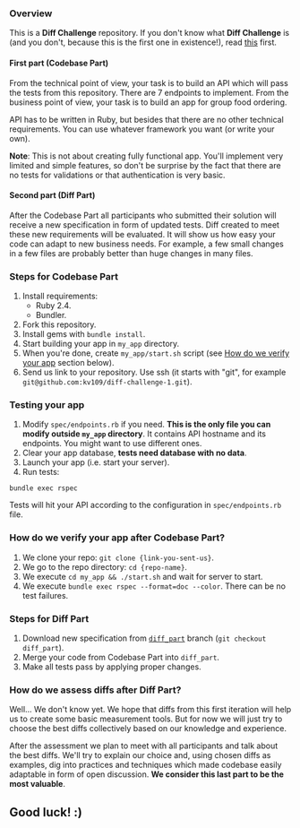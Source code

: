 ### Overview
This is a **Diff Challenge** repository. If you don't know what **Diff Challenge** is 
(and you don't, because this is the first one in existence!), 
read [this](https://github.com/elpassion/diff-challenge-1/wiki/Diff-Challenge) first.

#### First part (Codebase Part)
From the technical point of view, your task is to build an API which will pass the tests from this repository. There are 7 endpoints to implement. From the business point of view, your task is to build an app for group food ordering.

API has to be written in Ruby, but besides that there are no other technical requirements. You can use whatever framework you want (or write your own).

**Note**: This is not about creating fully functional app. You'll implement very limited and simple features, 
so don't be surprise by the fact that there are no tests for validations or that authentication is very basic.

#### Second part (Diff Part)
After the Codebase Part all participants who submitted their solution will receive a new specification in form of updated tests. 
Diff created to meet these new requirements will be evaluated.
It will show us how easy your code can adapt to new business needs. 
For example, a few small changes in a few files are probably better than huge changes in many files.  

### Steps for Codebase Part

1. Install requirements:
    - Ruby 2.4.
    - Bundler.
1. Fork this repository.
1. Install gems with `bundle install`.
1. Start building your app in `my_app` directory.
1. When you're done, create `my_app/start.sh` script (see [How do we verify your app](https://github.com/elpassion/diff-challenge-1#how-do-we-verify-your-app-after-codebase-part) section below).
1. Send us link to your repository. Use ssh (it starts with "git", for example `git@github.com:kv109/diff-challenge-1.git`).

### Testing your app
1. Modify `spec/endpoints.rb` if you need. **This is the only file you can modify outside `my_app` directory**. It contains API hostname and its endpoints. You might want to use different ones.
3. Clear your app database, **tests need database with no data**.
3. Launch your app (i.e. start your server).
3. Run tests: 
```
bundle exec rspec
```
Tests will hit your API according to the configuration in `spec/endpoints.rb` file.
 
### How do we verify your app after Codebase Part?

1. We clone your repo: `git clone {link-you-sent-us}`.
1. We go to the repo directory: `cd {repo-name}`.
1. We execute `cd my_app && ./start.sh` and wait for server to start.
1. We execute `bundle exec rspec --format=doc --color`. There can be no test failures.

### Steps for Diff Part

1. Download new specification from [`diff_part`](https://github.com/elpassion/diff-challenge-1/tree/diff_part) branch (`git checkout diff_part`).
1. Merge your code from Codebase Part into `diff_part`.
1. Make all tests pass by applying proper changes.

### How do we assess diffs after Diff Part?

Well... We don't know yet. We hope that diffs from this first iteration will help us to create some basic measurement tools.
But for now we will just try to choose the best diffs collectively based on our knowledge and experience. 

After the assessment we plan to meet with all participants and talk about the best diffs. We'll try to explain our choice and, using chosen diffs as examples, 
dig into practices and techniques which made codebase easily adaptable in form of open discussion. **We consider this last part to be the most valuable**.

## Good luck! :)